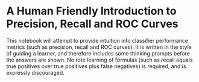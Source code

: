 # A Human Friendly Introduction to Precision, Recall and ROC Curves
This notebook will attempt to provide intuition into classifier performance metrics (such as precision, recall and ROC curves). It is written in the style of guiding a learner, and therefore includes some thinking prompts before the answers are shown. No rote learning of formulas (such as recall equals true positives over true positives plus false negatives) is required, and is expressly discouraged.
